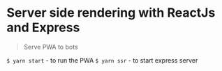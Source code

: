 # Server side rendering with ReactJs and Express
> Serve PWA to bots

`$ yarn start` - to run the PWA
`$ yarn ssr` - to start express server
